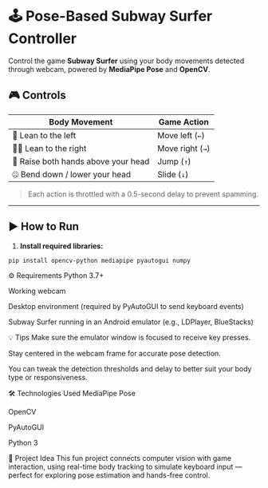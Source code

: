 # 🕹️ Pose-Based Subway Surfer Controller

Control the game **Subway Surfer** using your body movements detected through webcam, powered by **MediaPipe Pose** and **OpenCV**.

## 🎮 Controls

| Body Movement                        | Game Action      |
|-------------------------------------|------------------|
| 🤸 Lean to the left                  | Move left (`←`)  |
| 🤸‍♂️ Lean to the right               | Move right (`→`) |
| 🙌 Raise both hands above your head | Jump (`↑`)       |
| 🤐 Bend down / lower your head       | Slide (`↓`)      |

> Each action is throttled with a 0.5-second delay to prevent spamming.

---

## ▶️ How to Run

1. **Install required libraries:**

```bash
pip install opencv-python mediapipe pyautogui numpy
```
⚙️ Requirements
Python 3.7+

Working webcam

Desktop environment (required by PyAutoGUI to send keyboard events)

Subway Surfer running in an Android emulator (e.g., LDPlayer, BlueStacks)

💡 Tips
Make sure the emulator window is focused to receive key presses.

Stay centered in the webcam frame for accurate pose detection.

You can tweak the detection thresholds and delay to better suit your body type or responsiveness.

🛠 Technologies Used
MediaPipe Pose

OpenCV

PyAutoGUI

Python 3

🧠 Project Idea
This fun project connects computer vision with game interaction, using real-time body tracking to simulate keyboard input — perfect for exploring pose estimation and hands-free control.

